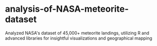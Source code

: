 # analysis-of-NASA-meteorite-dataset
Analyzed NASA's dataset of 45,000+ meteorite landings, utilizing R and advanced libraries for insightful visualizations and geographical mapping

